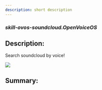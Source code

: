 ```yaml
---
description: short description
---
```


### _skill-ovos-soundcloud.OpenVoiceOS_  
## Description:  
Search soundcloud by voice!

![](./gui.png)  
  
  
  
## Summary:  
